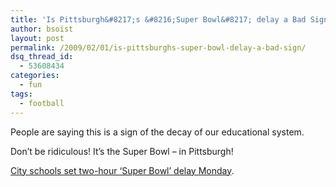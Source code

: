 ```yaml
---
title: 'Is Pittsburgh&#8217;s &#8216;Super Bowl&#8217; delay a Bad Sign?'
author: bsoist
layout: post
permalink: /2009/02/01/is-pittsburghs-super-bowl-delay-a-bad-sign/
dsq_thread_id:
  - 53608434
categories:
  - fun
tags:
  - football
---
```

People are saying this is a sign of the decay of our educational system.

Don&#8217;t be ridiculous! It&#8217;s the Super Bowl &#8211; in Pittsburgh!

[City schools set two-hour &#8216;Super Bowl&#8217; delay Monday][1].

 [1]: http://www.post-gazette.com/pg/09030/945707-298.stm
